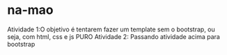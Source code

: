 # na-mao
Atividade 1:O objetivo é tentarem fazer um template sem o bootstrap, ou seja, com html, css e js PURO
Atividade 2: Passando atividade acima para bootstrap
